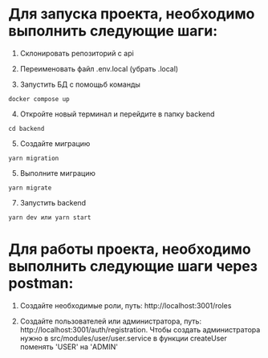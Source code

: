 # Для запуска проекта, необходимо выполнить следующие шаги:

1. Склонировать репозиторий с api

2. Переименовать файл .env.local (убрать .local)

3. Запустить БД с помощьб команды
```
docker compose up
```

4. Откройте новый терминал и перейдите в папку backend
```
cd backend
```

5. Создайте миграцию
```
yarn migration
```

5. Выполните миграцию
```
yarn migrate
```

7. Запустить backend 
```
yarn dev или yarn start
```

# Для работы проекта, необходимо выполнить следующие шаги через postman:

1. Создайте необходимые роли, путь: http://localhost:3001/roles

2. Создайте пользователей или администратора, путь: http://localhost:3001/auth/registration. 
Чтобы создать администратора нужно в src/modules/user/user.service в функции createUser поменять 'USER' на 'ADMIN'
